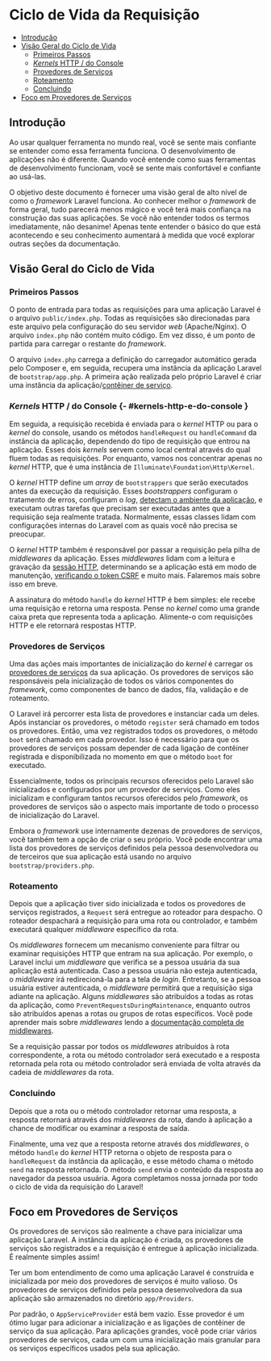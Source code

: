 <!-- source_url: https://github.com/laravel/docs/blob/11.x/lifecycle.md -->
<!-- revision: 51c2103e2594f1655666b965fbfd5893a0cbec1b -->
<!-- status: ready -->

# Ciclo de Vida da Requisição

- [Introdução](#introducao)
- [Visão Geral do Ciclo de Vida](#visao-geral-do-ciclo-de-vida)
  - [Primeiros Passos](#primeiros-passos)
  - [_Kernels_ HTTP / do Console](#kernels-http-e-do-console)
  - [Provedores de Serviços](#provedores-de-servicos)
  - [Roteamento](#roteamento)
  - [Concluindo](#concluindo)
- [Foco em Provedores de Serviços](#foco-em-provedores-de-servicos)

## Introdução

Ao usar qualquer ferramenta no mundo real, você se sente mais confiante se
entender como essa ferramenta funciona.
O desenvolvimento de aplicações não é diferente.
Quando você entende como suas ferramentas de desenvolvimento funcionam, você se
sente mais confortável e confiante ao usá-las.

O objetivo deste documento é fornecer uma visão geral de alto nível de como o
_framework_ Laravel funciona.
Ao conhecer melhor o _framework_ de forma geral, tudo parecerá menos mágico e
você terá mais confiança na construção das suas aplicações.
Se você não entender todos os termos imediatamente, não desanime!
Apenas tente entender o básico do que está acontecendo e seu conhecimento
aumentará à medida que você explorar outras seções da documentação.

## Visão Geral do Ciclo de Vida

### Primeiros Passos

O ponto de entrada para todas as requisições para uma aplicação Laravel é o
arquivo `public/index.php`.
Todas as requisições são direcionadas para este arquivo pela configuração do seu
servidor _web_ (Apache/Nginx).
O arquivo `index.php` não contém muito código.
Em vez disso, é um ponto de partida para carregar o restante do _framework_.

O arquivo `index.php` carrega a definição do carregador automático gerada pelo
Composer e, em seguida, recupera uma instância da aplicação Laravel de
`bootstrap/app.php`.
A primeira ação realizada pelo próprio Laravel é criar uma instância da
aplicação/[contêiner de serviço](../container.md).

### _Kernels_ HTTP / do Console {- #kernels-http-e-do-console }

Em seguida, a requisição recebida é enviada para o _kernel_ HTTP ou para o
_kernel_ do console, usando os métodos `handleRequest` ou `handleCommand` da
instância da aplicação, dependendo do tipo de requisição que entrou na
aplicação.
Esses dois _kernels_ servem como local central através do qual fluem todas as
requisições.
Por enquanto, vamos nos concentrar apenas no _kernel_ HTTP, que é uma instância
de `Illuminate\Foundation\Http\Kernel`.

O _kernel_ HTTP define um _array_ de `bootstrappers` que serão executados antes
da execução da requisição.
Esses _bootstrappers_ configuram o tratamento de erros, configuram o _log_,
[detectam o ambiente da aplicação](../comecando/configuracao.md#configuracao-do-ambiente),
e executam outras tarefas que precisam ser executadas antes que a requisição
seja realmente tratada.
Normalmente, essas classes lidam com configurações internas do Laravel com as
quais você não precisa se preocupar.

O _kernel_ HTTP também é responsável por passar a requisição pela pilha de
_middlewares_ da aplicação.
Esses _middlewares_ lidam com a leitura e gravação da
[sessão HTTP](../session.md), determinando se a aplicação está em modo de
manutenção, [verificando o token CSRF](../csrf.md) e muito mais.
Falaremos mais sobre isso em breve.

A assinatura do método `handle` do _kernel_ HTTP é bem simples: ele recebe uma
requisição e retorna uma resposta.
Pense no _kernel_ como uma grande caixa preta que representa toda a aplicação.
Alimente-o com requisições HTTP e ele retornará respostas HTTP.

### Provedores de Serviços

Uma das ações mais importantes de inicialização do _kernel_ é carregar os
[provedores de serviços](../providers.md) da sua aplicação.
Os provedores de serviços são responsáveis pela inicialização de todos os vários
componentes do _framework_, como componentes de banco de dados, fila, validação
e de roteamento.

O Laravel irá percorrer esta lista de provedores e instanciar cada um deles.
Após instanciar os provedores, o método `register` será chamado em todos os
provedores.
Então, uma vez registrados todos os provedores, o método `boot` será chamado em
cada provedor.
Isso é necessário para que os provedores de serviços possam depender de cada
ligação de contêiner registrada e disponibilizada no momento em que o método
`boot` for executado.

Essencialmente, todos os principais recursos oferecidos pelo Laravel são
inicializados e configurados por um provedor de serviços.
Como eles inicializam e configuram tantos recursos oferecidos pelo _framework_,
os provedores de serviços são o aspecto mais importante de todo o processo de
inicialização do Laravel.

Embora o _framework_ use internamente dezenas de provedores de serviços, você
também tem a opção de criar o seu próprio.
Você pode encontrar uma lista dos provedores de serviços definidos pela pessoa
desenvolvedora ou de terceiros que sua aplicação está usando no arquivo
`bootstrap/providers.php`.

### Roteamento

Depois que a aplicação tiver sido inicializada e todos os provedores de serviços
registrados, a `Request` será entregue ao roteador para despacho.
O roteador despachará a requisição para uma rota ou controlador, e também
executará qualquer _middleware_ específico da rota.

Os _middlewares_ fornecem um mecanismo conveniente para filtrar ou examinar
requisições HTTP que entram na sua aplicação.
Por exemplo, o Laravel inclui um _middleware_ que verifica se a pessoa usuária
da sua aplicação está autenticada.
Caso a pessoa usuária não esteja autenticada, o _middleware_ irá redirecioná-la
para a tela de _login_.
Entretanto, se a pessoa usuária estiver autenticada, o _middleware_ permitirá
que a requisição siga adiante na aplicação.
Alguns _middlewares_ são atribuídos a todas as rotas da aplicação, como
`PreventRequestsDuringMaintenance`, enquanto outros são atribuídos apenas a
rotas ou grupos de rotas específicos.
Você pode aprender mais sobre _middlewares_ lendo a
[documentação completa de middlewares](../middleware.md).

Se a requisição passar por todos os _middlewares_ atribuídos à rota
correspondente, a rota ou método controlador será executado e a resposta
retornada pela rota ou método controlador será enviada de volta através da
cadeia de _middlewares_ da rota.

### Concluindo

Depois que a rota ou o método controlador retornar uma resposta, a resposta
retornará através dos _middlewares_ da rota, dando à aplicação a chance de
modificar ou examinar a resposta de saída.

Finalmente, uma vez que a resposta retorne através dos _middlewares_, o método
`handle` do _kernel_ HTTP retorna o objeto de resposta para o `handleRequest` da
instância da aplicação, e esse método chama o método `send` na resposta
retornada.
O método `send` envia o conteúdo da resposta ao navegador da pessoa usuária.
Agora completamos nossa jornada por todo o ciclo de vida da requisição do
Laravel!

## Foco em Provedores de Serviços

Os provedores de serviços são realmente a chave para inicializar uma aplicação
Laravel.
A instância da aplicação é criada, os provedores de serviços são registrados e a
requisição é entregue à aplicação inicializada.
É realmente simples assim!

Ter um bom entendimento de como uma aplicação Laravel é construída e
inicializada por meio dos provedores de serviços é muito valioso.
Os provedores de serviços definidos pela pessoa desenvolvedora da sua aplicação
são armazenados no diretório `app/Providers`.

Por padrão, o `AppServiceProvider` está bem vazio.
Esse provedor é um ótimo lugar para adicionar a inicialização e as ligações de
contêiner de serviço da sua aplicação.
Para aplicações grandes, você pode criar vários provedores de serviços, cada um
com uma inicialização mais granular para os serviços específicos usados pela sua
aplicação.

